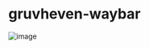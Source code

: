 # gruvheven-waybar
![image](https://github.com/user-attachments/assets/506e44be-4779-4339-bd86-911f87700078)

